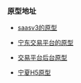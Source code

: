 ### 原型地址

- [saasv3的原型](http://www.yx.com/v3)

- [宁东交易平台的原型](http://www.yx.com/trade)

- [交易平台后台原型](http://www.yx.com/trade-admin)

- [宁夏H5原型](http://www.yx.com/nx-h5)

  

